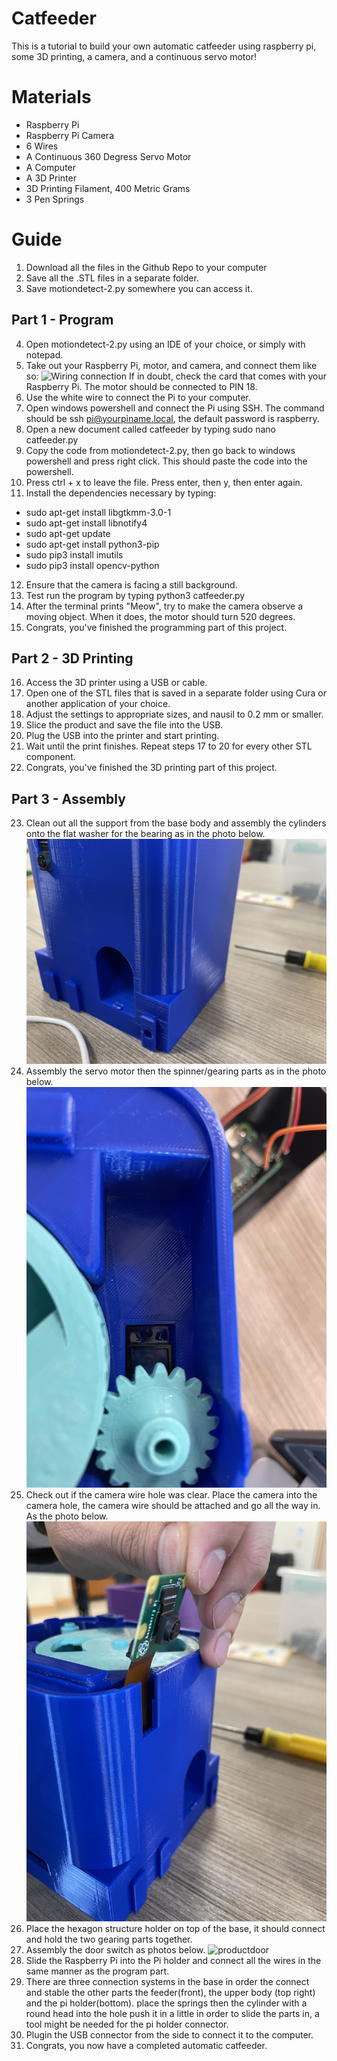 # Catfeeder
This is a tutorial to build your own automatic catfeeder using raspberry pi, some 3D printing, a camera, and a continuous servo motor!

# Materials
- Raspberry Pi
- Raspberry Pi Camera
- 6 Wires
- A Continuous 360 Degress Servo Motor
- A Computer
- A 3D Printer
- 3D Printing Filament, 400 Metric Grams
- 3 Pen Springs

# Guide
1. Download all the files in the Github Repo to your computer
2. Save all the .STL files in a separate folder.
3. Save motiondetect-2.py somewhere you can access it.
## Part 1 - Program
4. Open motiondetect-2.py using an IDE of your choice, or simply with notepad.
5. Take out your Raspberry Pi, motor, and camera, and connect them like so:
![Wiring connection](IMG_20220317_154805.jpg)
If in doubt, check the card that comes with your Raspberry Pi. The motor should be connected to PIN 18.
5. Use the white wire to connect the Pi to your computer.
6. Open windows powershell and connect the Pi using SSH. The command should be ssh pi@yourpiname.local, the default password is raspberry.
7. Open a new document called catfeeder by typing sudo nano catfeeder.py
8. Copy the code from motiondetect-2.py, then go back to windows powershell and press right click. This should paste the code into the powershell.
9. Press ctrl + x to leave the file. Press enter, then y, then enter again.
10. Install the dependencies necessary by typing:
  - sudo apt-get install libgtkmm-3.0-1
  - sudo apt-get install libnotify4
  - sudo apt-get update
  - sudo apt-get install python3-pip
  - sudo pip3 install imutils
  - sudo pip3 install opencv-python
12. Ensure that the camera is facing a still background.
13. Test run the program by typing python3 catfeeder.py
14. After the terminal prints "Meow", try to make the camera observe a moving object. When it does, the motor should turn 520 degrees.
15. Congrats, you've finished the programming part of this project.
## Part 2 - 3D Printing
16. Access the 3D printer using a USB or cable.
17. Open one of the STL files that is saved in a separate folder using Cura or another application of your choice.
18. Adjust the settings to appropriate sizes, and nausil to 0.2 mm or smaller.
19. Slice the product and save the file into the USB.
20. Plug the USB into the printer and start printing.
21. Wait until the print finishes. Repeat steps 17 to 20 for every other STL component.
22. Congrats, you've finished the 3D printing part of this project.
## Part 3 - Assembly
23. Clean out all the support from the base body and assembly the cylinders onto the flat washer for the bearing as in the photo below.
![product](product.jpg)
24. Assembly the servo motor then the spinner/gearing parts as in the photo below.
![productservo](productservo.jpg)
25. Check out if the camera wire hole was clear. Place the camera into the camera hole, the camera wire should be attached and go all the way in. As the photo below.
![productcamera](productcamera.jpg)
26. Place the hexagon structure holder on top of the base, it should connect and hold the two gearing parts together.
27. Assembly the door switch as photos below. 
![productdoor]()
28. Slide the Raspberry Pi into the Pi holder and connect all the wires in the same manner as the program part.
29. There are three connection systems in the base in order the connect and stable the other parts the feeder(front), the upper body (top right) and the pi holder(bottom). place the springs then the cylinder with a round head into the hole push it in a little in order to slide the parts in, a tool might be needed for the pi holder connector.
30. Plugin the USB connector from the side to connect it to the computer.
31. Congrats, you now have a completed automatic catfeeder.
